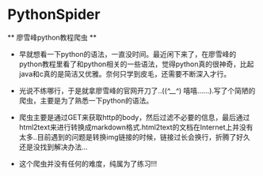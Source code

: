 # PythonSpider
** 廖雪峰python教程爬虫 **


- 早就想看一下python的语法，一直没时间。最近闲下来了，在廖雪峰的python教程里看了和python相关的一些语法，觉得python真的很神奇，比起java和c真的是简洁又优雅。奈何只学到皮毛，还需要不断深入才行。

- 光说不练哪行，于是就拿廖雪峰的官网开刀了..((*^__^*) 嘻嘻……).写了个简陋的爬虫，主要是为了熟悉一下python的语法。

- 爬虫主要是通过GET来获取http的body，然后过滤不必要的信息，最后通过html2text来进行转换成markdown格式.html2text的文档在Internet上并没有太多..目前遇到的问题是转换img链接的时候，链接过长会换行，折腾了好久还是没找到解决办法...

- 这个爬虫并没有任何的难度，纯属为了练习!!!